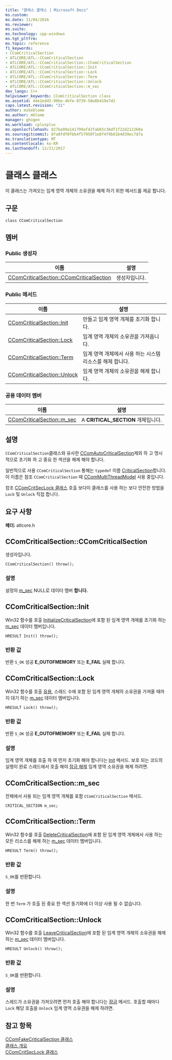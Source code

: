 ```yaml
---
title: "클래스 클래스 | Microsoft Docs"
ms.custom: 
ms.date: 11/04/2016
ms.reviewer: 
ms.suite: 
ms.technology: cpp-windows
ms.tgt_pltfrm: 
ms.topic: reference
f1_keywords:
- CComCriticalSection
- ATLCORE/ATL::CComCriticalSection
- ATLCORE/ATL::CComCriticalSection::CComCriticalSection
- ATLCORE/ATL::CComCriticalSection::Init
- ATLCORE/ATL::CComCriticalSection::Lock
- ATLCORE/ATL::CComCriticalSection::Term
- ATLCORE/ATL::CComCriticalSection::Unlock
- ATLCORE/ATL::CComCriticalSection::m_sec
dev_langs: C++
helpviewer_keywords: CComCriticalSection class
ms.assetid: 44e1edd2-90be-4bfe-9739-58e8b419e7d1
caps.latest.revision: "21"
author: mikeblome
ms.author: mblome
manager: ghogen
ms.workload: cplusplus
ms.openlocfilehash: 827ba99a141799af42fab65c36df1f22d212260a
ms.sourcegitcommit: 8fa8fdf0fbb4f57950f1e8f4f9b81b4d39ec7d7a
ms.translationtype: MT
ms.contentlocale: ko-KR
ms.lasthandoff: 12/21/2017
---
```

# <a name="ccomcriticalsection-class"></a>클래스 클래스
이 클래스는 가져오는 임계 영역 개체의 소유권을 해제 하기 위한 메서드를 제공 합니다.  
  
## <a name="syntax"></a>구문  
  
```
class CComCriticalSection
```  
  
## <a name="members"></a>멤버  
  
### <a name="public-constructors"></a>Public 생성자  
  
|이름|설명|  
|----------|-----------------|  
|[CComCriticalSection::CComCriticalSection](#ccomcriticalsection)|생성자입니다.|  
  
### <a name="public-methods"></a>Public 메서드  
  
|이름|설명|  
|----------|-----------------|  
|[CComCriticalSection::Init](#init)|만들고 임계 영역 개체를 초기화 합니다.|  
|[CComCriticalSection::Lock](#lock)|임계 영역 개체의 소유권을 가져옵니다.|  
|[CComCriticalSection::Term](#term)|임계 영역 개체에서 사용 하는 시스템 리소스를 해제 합니다.|  
|[CComCriticalSection::Unlock](#unlock)|임계 영역 개체의 소유권을 해제 합니다.|  
  
### <a name="public-data-members"></a>공용 데이터 멤버  
  
|이름|설명|  
|----------|-----------------|  
|[CComCriticalSection::m_sec](#m_sec)|A **CRITICAL_SECTION** 개체입니다.|  
  
## <a name="remarks"></a>설명  
 `CComCriticalSection`클래스와 유사한 [CComAutoCriticalSection](../../atl/reference/ccomautocriticalsection-class.md)제외 하 고 명시적으로 초기화 하 고 중요 한 섹션을 해제 해야 합니다.  
  
 일반적으로 사용 `CComCriticalSection` 통해는 `typedef` 이름 [CriticalSection](ccommultithreadmodel-class.md#criticalsection)합니다. 이 이름은 참조 `CComCriticalSection` 때 [CComMultiThreadModel](../../atl/reference/ccommultithreadmodel-class.md) 사용 중입니다.  

  
 참조 [CComCritSecLock 클래스](../../atl/reference/ccomcritseclock-class.md) 호출 보다이 클래스를 사용 하는 보다 안전한 방법을 `Lock` 및 `Unlock` 직접 합니다.  
  
## <a name="requirements"></a>요구 사항  
 **헤더:** atlcore.h  
  
##  <a name="ccomcriticalsection"></a>CComCriticalSection::CComCriticalSection  
 생성자입니다.  
  
```
CComCriticalSection() throw();
```  
  
### <a name="remarks"></a>설명  
 설정의 [m_sec](#m_sec) NULL로 데이터 멤버 **합니다.**  
  
##  <a name="init"></a>CComCriticalSection::Init  
 Win32 함수를 호출 [InitializeCriticalSection](http://msdn.microsoft.com/library/windows/desktop/ms683472)에 포함 된 임계 영역 개체를 초기화 하는 [m_sec](#m_sec) 데이터 멤버입니다.  
  
```
HRESULT Init() throw();
```  
  
### <a name="return-value"></a>반환 값  
 반환 `S_OK` 성공 **E_OUTOFMEMORY** 또는 **E_FAIL** 실패 합니다.  
  
##  <a name="lock"></a>CComCriticalSection::Lock  
 Win32 함수를 호출 [유용](http://msdn.microsoft.com/library/windows/desktop/ms682608), 스레드 수에 포함 된 임계 영역 개체의 소유권을 가져올 때까지 대기 하는 [m_sec](#m_sec) 데이터 멤버입니다.  
  
```
HRESULT Lock() throw();
```  
  
### <a name="return-value"></a>반환 값  
 반환 `S_OK` 성공 **E_OUTOFMEMORY** 또는 **E_FAIL** 실패 합니다.  
  
### <a name="remarks"></a>설명  
 임계 영역 개체를 호출 하 여 먼저 초기화 해야 합니다는 [Init](#init) 메서드. 보호 되는 코드의 실행이 완료 스레드에서 호출 해야 [잠금 해제](#unlock) 임계 영역 소유권을 해제 하려면.  
  
##  <a name="m_sec"></a>CComCriticalSection::m_sec  
 전체에서 사용 되는 임계 영역 개체를 포함 `CComCriticalSection` 메서드.  
  
```
CRITICAL_SECTION m_sec;
```  
  
##  <a name="term"></a>CComCriticalSection::Term  
 Win32 함수를 호출 [DeleteCriticalSection](http://msdn.microsoft.com/library/windows/desktop/ms682552)에 포함 된 임계 영역 개체에서 사용 하는 모든 리소스를 해제 하는 [m_sec](#m_sec) 데이터 멤버입니다.  
  
```
HRESULT Term() throw();
```  
  
### <a name="return-value"></a>반환 값  
 `S_OK`를 반환합니다.  
  
### <a name="remarks"></a>설명  
 한 번 `Term` 가 호출 된 중요 한 섹션 동기화에 더 이상 사용 될 수 없습니다.  
  
##  <a name="unlock"></a>CComCriticalSection::Unlock  
 Win32 함수를 호출 [LeaveCriticalSection](http://msdn.microsoft.com/library/windows/desktop/ms684169)에 포함 된 임계 영역 개체의 소유권을 해제 하는 [m_sec](#m_sec) 데이터 멤버입니다.  
  
```
HRESULT Unlock() throw();
```  
  
### <a name="return-value"></a>반환 값  
 `S_OK`를 반환합니다.  
  
### <a name="remarks"></a>설명  
 스레드가 소유권을 가져오려면 먼저 호출 해야 합니다는 [잠금](#lock) 메서드. 호출할 때마다 `Lock` 해당 호출을 `Unlock` 임계 영역 소유권을 해제 하려면.  
  
## <a name="see-also"></a>참고 항목  
 [CComFakeCriticalSection 클래스](../../atl/reference/ccomfakecriticalsection-class.md)   
 [클래스 개요](../../atl/atl-class-overview.md)   
 [CComCritSecLock 클래스](../../atl/reference/ccomcritseclock-class.md)
